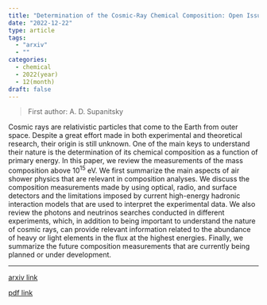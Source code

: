 ```yaml
---
title: "Determination of the Cosmic-Ray Chemical Composition: Open Issues and Prospects"
date: "2022-12-22"
type: article
tags:
  - "arxiv"
  - ""
categories:
  - chemical
  - 2022(year)
  - 12(month)
draft: false
---
```


> First author: A. D. Supanitsky

 Cosmic rays are relativistic particles that come to the Earth from outer
space. Despite a great effort made in both experimental and theoretical
research, their origin is still unknown. One of the main keys to understand
their nature is the determination of its chemical composition as a function of
primary energy. In this paper, we review the measurements of the mass
composition above $10^{15}$ eV. We first summarize the main aspects of air
shower physics that are relevant in composition analyses. We discuss the
composition measurements made by using optical, radio, and surface detectors
and the limitations imposed by current high-energy hadronic interaction models
that are used to interpret the experimental data. We also review the photons
and neutrinos searches conducted in different experiments, which, in addition
to being important to understand the nature of cosmic rays, can provide
relevant information related to the abundance of heavy or light elements in the
flux at the highest energies. Finally, we summarize the future composition
measurements that are currently being planned or under development.

---
[arxiv link](http://arxiv.org/abs/2212.11695v1)

[pdf link](http://arxiv.org/pdf/2212.11695v1)